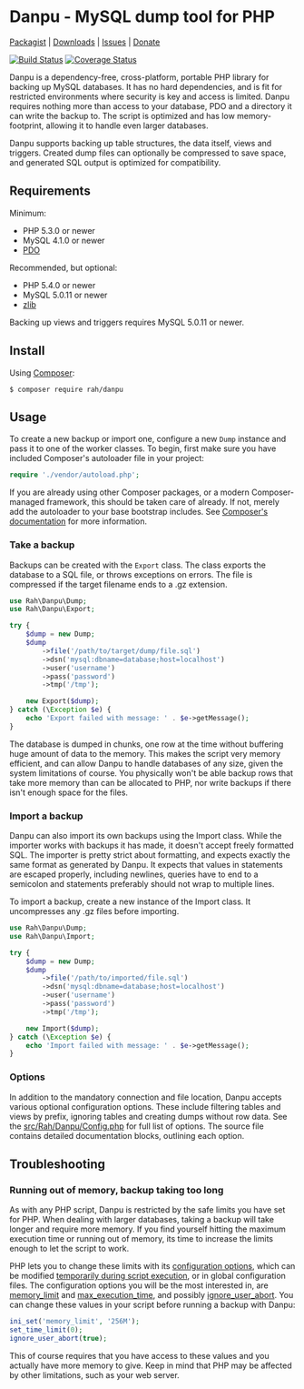Danpu - MySQL dump tool for PHP
=========

[Packagist](https://packagist.org/packages/rah/danpu) | [Downloads](https://github.com/gocom/danpu/releases) | [Issues](https://github.com/gocom/danpu/issues) | [Donate](https://rahforum.biz/donate/danpu)

[![Build Status](https://travis-ci.org/gocom/danpu.png?branch=master)](https://travis-ci.org/gocom/danpu) [![Coverage Status](https://coveralls.io/repos/gocom/danpu/badge.png)](https://coveralls.io/r/gocom/danpu)

Danpu is a dependency-free, cross-platform, portable PHP library for backing up MySQL databases. It has no hard dependencies, and is fit for restricted environments where security is key and access is limited. Danpu requires nothing more than access to your database, PDO and a directory it can write the backup to. The script is optimized and has low memory-footprint, allowing it to handle even larger databases.

Danpu supports backing up table structures, the data itself, views and triggers. Created dump files can optionally be compressed to save space, and generated SQL output is optimized for compatibility.

Requirements
---------

Minimum:

* PHP 5.3.0 or newer
* MySQL 4.1.0 or newer
* [PDO](https://php.net/pdo)

Recommended, but optional:

* PHP 5.4.0 or newer
* MySQL 5.0.11 or newer
* [zlib](https://www.php.net/manual/en/book.zlib.php)

Backing up views and triggers requires MySQL 5.0.11 or newer.

Install
---------

Using [Composer](https://getcomposer.org):

    $ composer require rah/danpu

Usage
---------

To create a new backup or import one, configure a new ```Dump``` instance and pass it to one of the worker classes. To begin, first make sure you have included Composer's autoloader file in your project:

```php
require './vendor/autoload.php';
```

If you are already using other Composer packages, or a modern Composer-managed framework, this should be taken care of already. If not, merely add the autoloader to your base bootstrap includes. See [Composer's documentation](https://getcomposer.org) for more information.

### Take a backup

Backups can be created with the ```Export``` class. The class exports the database to a SQL file, or throws exceptions on errors. The file is compressed if the target filename ends to a .gz extension.

```php
use Rah\Danpu\Dump;
use Rah\Danpu\Export;

try {
    $dump = new Dump;
    $dump
        ->file('/path/to/target/dump/file.sql')
        ->dsn('mysql:dbname=database;host=localhost')
        ->user('username')
        ->pass('password')
        ->tmp('/tmp');

    new Export($dump);
} catch (\Exception $e) {
    echo 'Export failed with message: ' . $e->getMessage();
}
```

The database is dumped in chunks, one row at the time without buffering huge amount of data to the memory. This makes the script very memory efficient, and can allow Danpu to handle databases of any size, given the system limitations of course. You physically won't be able backup rows that take more memory than can be allocated to PHP, nor write backups if there isn't enough space for the files.

### Import a backup

Danpu can also import its own backups using the Import class. While the importer works with backups it has made, it doesn't accept freely formatted SQL. The importer is pretty strict about formatting, and expects exactly the same format as generated by Danpu. It expects that values in statements are escaped properly, including newlines, queries have to end to a semicolon and statements preferably should not wrap to multiple lines.

To import a backup, create a new instance of the Import class. It uncompresses any .gz files before importing.

```php
use Rah\Danpu\Dump;
use Rah\Danpu\Import;

try {
    $dump = new Dump;
    $dump
        ->file('/path/to/imported/file.sql')
        ->dsn('mysql:dbname=database;host=localhost')
        ->user('username')
        ->pass('password')
        ->tmp('/tmp');

    new Import($dump);
} catch (\Exception $e) {
    echo 'Import failed with message: ' . $e->getMessage();
}
```

### Options

In addition to the mandatory connection and file location, Danpu accepts various optional configuration options. These include filtering tables and views by prefix, ignoring tables and creating dumps without row data. See the [src/Rah/Danpu/Config.php](https://github.com/gocom/danpu/blob/master/src/Rah/Danpu/Config.php) for full list of options. The source file contains detailed documentation blocks, outlining each option.

Troubleshooting
---------

### Running out of memory, backup taking too long

As with any PHP script, Danpu is restricted by the safe limits you have set for PHP. When dealing with larger databases, taking a backup will take longer and require more memory. If you find yourself hitting the maximum execution time or running out of memory, its time to increase the limits enough to let the script to work.

PHP lets you to change these limits with its [configuration options](https://php.net/manual/en/ini.core.php), which can be modified [temporarily during script execution](https://php.net/manual/en/function.ini-set.php), or in global configuration files. The configuration options you will be the most interested in, are [memory_limit](https://www.php.net/manual/en/ini.core.php#ini.memory-limit) and [max_execution_time](https://www.php.net/manual/en/info.configuration.php#ini.max-execution-time), and possibly [ignore_user_abort](https://php.net/manual/en/function.ignore-user-abort.php). You can change these values in your script before running a backup with Danpu:

```php
ini_set('memory_limit', '256M');
set_time_limit(0);
ignore_user_abort(true);
```

This of course requires that you have access to these values and you actually have more memory to give. Keep in mind that PHP may be affected by other limitations, such as your web server.
